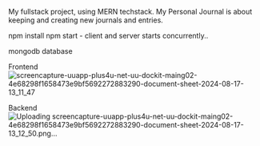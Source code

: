 My fullstack project, using MERN techstack. My Personal Journal is about keeping and creating new journals and entries.

npm install
npm start - client and server starts concurrently..

mongodb database

Frontend
![screencapture-uuapp-plus4u-net-uu-dockit-maing02-4e68298f1658473e9bf5692272883290-document-sheet-2024-08-17-13_11_47](https://github.com/user-attachments/assets/f59853d0-9215-40fa-9bdf-38f42f2ed93f)

Backend
![Uploading screencapture-uuapp-plus4u-net-uu-dockit-maing02-4e68298f1658473e9bf5692272883290-document-sheet-2024-08-17-13_12_50.png…]()
